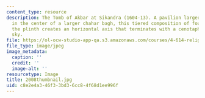 ```yaml
---
content_type: resource
description: The Tomb of Akbar at Sikandra (1604-13). A pavilion larger than Humayun's
  in the center of a larger chahar bagh, this tiered composition of four planes above
  the plinth creates an horizontal axis that terminates with a cenotaph open to the
  sky.
file: https://ol-ocw-studio-app-qa.s3.amazonaws.com/courses/4-614-religious-architecture-and-islamic-cultures-fall-2002/c8e2e4a346f33bd36cc84f68d1ee996f_2008thumbnail.jpg
file_type: image/jpeg
image_metadata:
  caption: ''
  credit: ''
  image-alt: ''
resourcetype: Image
title: 2008thumbnail.jpg
uid: c8e2e4a3-46f3-3bd3-6cc8-4f68d1ee996f
---
```

